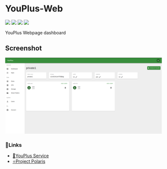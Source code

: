 # YouPlus-Web
![](https://img.shields.io/badge/Project-Project%20Polaris-green) 
![](https://img.shields.io/badge/Project-YouPlus-green) 
![](https://img.shields.io/badge/Version-1.0.0-yellow) 
![](https://img.shields.io/badge/Plantform-web-red)

YouPlus Webpage dashboard

## Screenshot

![preview](/others/pv.png)

### 🔗Links
- [🔨YouPlus Service](https://github.com/Project-XPolaris/YouPlus)
- [⭐️Project Polaris](https://github.com/Project-XPolaris)